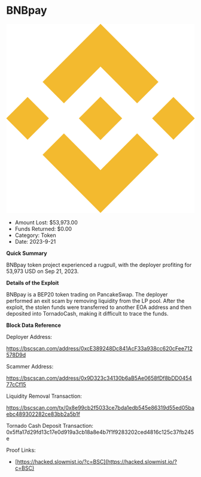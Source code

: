 # BNBpay
![BNBpay](/rektimages/BNBpay-Rugpull.png)
- Amount Lost: $53,973.00
- Funds Returned: $0.00
- Category: Token
- Date: 2023-9-21

**Quick Summary**

BNBpay token project experienced a rugpull, with the deployer profiting for 53,973 USD on Sep 21, 2023.

  


 **Details of the Exploit**

BNBpay is a BEP20 token trading on PancakeSwap. The deployer performed an exit scam by removing liquidity from the LP pool. After the exploit, the stolen funds were transferred to another EOA address and then deposited into TornadoCash, making it difficult to trace the funds.

  


 **Block Data Reference**

Deployer Address:

https://bscscan.com/address/0xcE389248Dc841AcF33a938cc620cFee712578D9d

  


Scammer Address:

https://bscscan.com/address/0x9D323c34130b6aB5Ae0658fDf8bDD045477cCf15

  


Liquidity Removal Transaction:

https://bscscan.com/tx/0x8e99cb2f5033ce7bda1edb545e86319d55ed05baebc489302282ce83bb2a5b1f

  


Tornado Cash Deposit Transaction: 0x5ffa17d29fd13c17e0d919a3cb18a8e4b7f1f9283202ced4816c125c37fb245e


Proof Links:
- [https://hacked.slowmist.io/?c=BSC](https://hacked.slowmist.io/?c=BSC)



